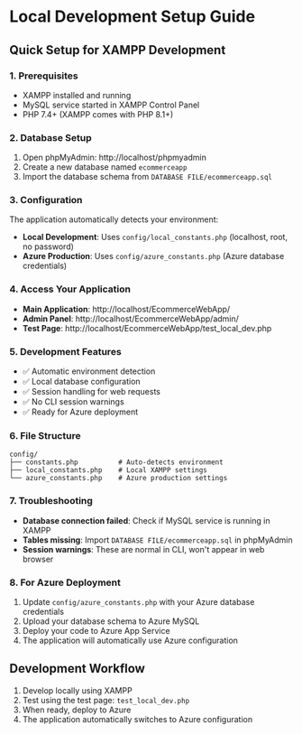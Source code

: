 # Local Development Setup Guide

## Quick Setup for XAMPP Development

### 1. Prerequisites
- XAMPP installed and running
- MySQL service started in XAMPP Control Panel
- PHP 7.4+ (XAMPP comes with PHP 8.1+)

### 2. Database Setup
1. Open phpMyAdmin: http://localhost/phpmyadmin
2. Create a new database named `ecommerceapp`
3. Import the database schema from `DATABASE FILE/ecommerceapp.sql`

### 3. Configuration
The application automatically detects your environment:
- **Local Development**: Uses `config/local_constants.php` (localhost, root, no password)
- **Azure Production**: Uses `config/azure_constants.php` (Azure database credentials)

### 4. Access Your Application
- **Main Application**: http://localhost/EcommerceWebApp/
- **Admin Panel**: http://localhost/EcommerceWebApp/admin/
- **Test Page**: http://localhost/EcommerceWebApp/test_local_dev.php

### 5. Development Features
- ✅ Automatic environment detection
- ✅ Local database configuration
- ✅ Session handling for web requests
- ✅ No CLI session warnings
- ✅ Ready for Azure deployment

### 6. File Structure
```
config/
├── constants.php          # Auto-detects environment
├── local_constants.php    # Local XAMPP settings
└── azure_constants.php    # Azure production settings
```

### 7. Troubleshooting
- **Database connection failed**: Check if MySQL service is running in XAMPP
- **Tables missing**: Import `DATABASE FILE/ecommerceapp.sql` in phpMyAdmin
- **Session warnings**: These are normal in CLI, won't appear in web browser

### 8. For Azure Deployment
1. Update `config/azure_constants.php` with your Azure database credentials
2. Upload your database schema to Azure MySQL
3. Deploy your code to Azure App Service
4. The application will automatically use Azure configuration

## Development Workflow
1. Develop locally using XAMPP
2. Test using the test page: `test_local_dev.php`
3. When ready, deploy to Azure
4. The application automatically switches to Azure configuration
